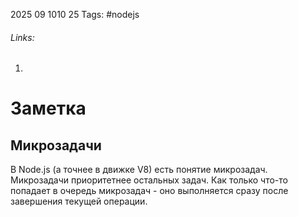 2025 09 1010 25
Tags: #nodejs 
###### Links: 
1) 
# Заметка
## Микрозадачи
В Node.js (а точнее в движке V8) есть понятие микрозадач. Микрозадачи приоритетнее остальных задач. Как только что-то попадает в очередь микрозадач - оно выполняется сразу после завершения текущей операции.